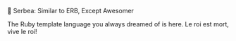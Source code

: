 👑 Serbea: Similar to ERB, Except Awesomer

The Ruby template language you always dreamed of is here. Le roi est mort, vive le roi!
